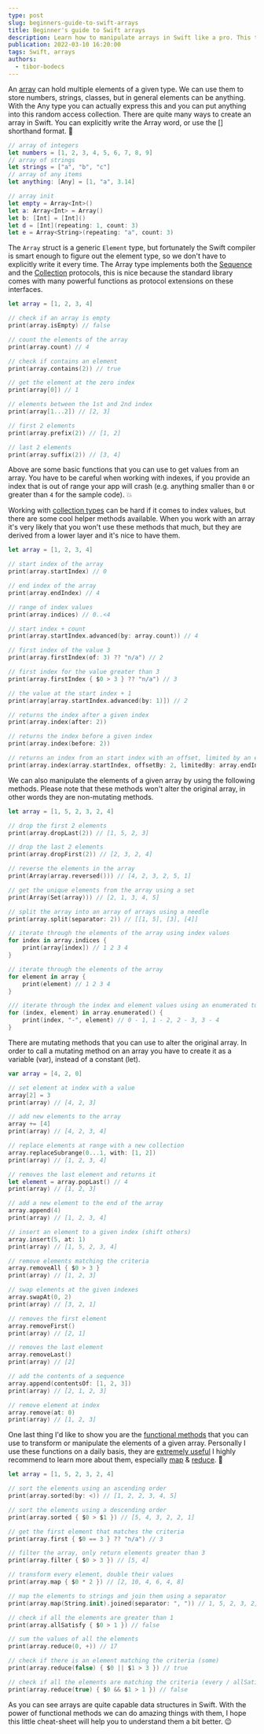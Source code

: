 ```yaml
---
type: post
slug: beginners-guide-to-swift-arrays
title: Beginner's guide to Swift arrays
description: Learn how to manipulate arrays in Swift like a pro. This tutorial covers lots of useful array related methods, tips and tricks.
publication: 2022-03-10 16:20:00
tags: Swift, arrays
authors:
  - tibor-bodecs
---
```


An [array](https://developer.apple.com/documentation/swift/array) can hold multiple elements of a given type. We can use them to store numbers, strings, classes, but in general elements can be anything. With the Any type you can actually express this and you can put anything into this random access collection. There are quite many ways to create an array in Swift. You can explicitly write the Array word, or use the [] shorthand format. 🤔

```swift
// array of integers
let numbers = [1, 2, 3, 4, 5, 6, 7, 8, 9]
// array of strings
let strings = ["a", "b", "c"]
// array of any items
let anything: [Any] = [1, "a", 3.14]

// array init
let empty = Array<Int>()
let a: Array<Int> = Array()
let b: [Int] = [Int]()
let d = [Int](repeating: 1, count: 3)
let e = Array<String>(repeating: "a", count: 3)
```

The `Array` struct is a generic `Element` type, but fortunately the Swift compiler is smart enough to figure out the element type, so we don't have to explicitly write it every time. The Array type implements both the [Sequence](https://developer.apple.com/documentation/swift/sequence) and the [Collection](https://developer.apple.com/documentation/swift/collection) protocols, this is nice because the standard library comes with many powerful functions as protocol extensions on these interfaces.

```swift
let array = [1, 2, 3, 4]

// check if an array is empty
print(array.isEmpty) // false

// count the elements of the array
print(array.count) // 4

// check if contains an element
print(array.contains(2)) // true

// get the element at the zero index
print(array[0]) // 1

// elements between the 1st and 2nd index
print(array[1...2]) // [2, 3]

// first 2 elements
print(array.prefix(2)) // [1, 2]

// last 2 elements
print(array.suffix(2)) // [3, 4]
```

Above are some basic functions that you can use to get values from an array. You have to be careful when working with indexes, if you provide an index that is out of range your app will crash (e.g. anything smaller than `0` or greater than `4` for the sample code). 💥

Working with [collection types](https://docs.swift.org/swift-book/LanguageGuide/CollectionTypes.html) can be hard if it comes to index values, but there are some cool helper methods available. When you work with an array it's very likely that you won't use these methods that much, but they are derived from a lower layer and it's nice to have them.

```swift
let array = [1, 2, 3, 4]

// start index of the array
print(array.startIndex) // 0

// end index of the array
print(array.endIndex) // 4

// range of index values
print(array.indices) // 0..<4

// start index + count
print(array.startIndex.advanced(by: array.count)) // 4

// first index of the value 3
print(array.firstIndex(of: 3) ?? "n/a") // 2

// first index for the value greater than 3
print(array.firstIndex { $0 > 3 } ?? "n/a") // 3

// the value at the start index + 1
print(array[array.startIndex.advanced(by: 1)]) // 2

// returns the index after a given index
print(array.index(after: 2))

// returns the index before a given index
print(array.index(before: 2))

// returns an index from an start index with an offset, limited by an end index
print(array.index(array.startIndex, offsetBy: 2, limitedBy: array.endIndex) ?? "n/a")
```

We can also manipulate the elements of a given array by using the following methods. Please note that these methods won't alter the original array, in other words they are non-mutating methods.

```swift
let array = [1, 5, 2, 3, 2, 4]

// drop the first 2 elements
print(array.dropLast(2)) // [1, 5, 2, 3]

// drop the last 2 elements
print(array.dropFirst(2)) // [2, 3, 2, 4]

// reverse the elements in the array
print(Array(array.reversed())) // [4, 2, 3, 2, 5, 1]

// get the unique elements from the array using a set
print(Array(Set(array))) // [2, 1, 3, 4, 5]

// split the array into an array of arrays using a needle
print(array.split(separator: 2)) // [[1, 5], [3], [4]]

// iterate through the elements of the array using index values
for index in array.indices {
    print(array[index]) // 1 2 3 4
}

// iterate through the elements of the array
for element in array {
    print(element) // 1 2 3 4
}

/// iterate through the index and element values using an enumerated tuple
for (index, element) in array.enumerated() {
    print(index, "-", element) // 0 - 1, 1 - 2, 2 - 3, 3 - 4
}
```

There are mutating methods that you can use to alter the original array. In order to call a mutating method on an array you have to create it as a variable (var), instead of a constant (let).

```swift
var array = [4, 2, 0]

// set element at index with a value
array[2] = 3
print(array) // [4, 2, 3]

// add new elements to the array
array += [4]
print(array) // [4, 2, 3, 4]

// replace elements at range with a new collection
array.replaceSubrange(0...1, with: [1, 2])
print(array) // [1, 2, 3, 4]

// removes the last element and returns it
let element = array.popLast() // 4
print(array) // [1, 2, 3]

// add a new element to the end of the array
array.append(4)
print(array) // [1, 2, 3, 4]

// insert an element to a given index (shift others)
array.insert(5, at: 1)
print(array) // [1, 5, 2, 3, 4]

// remove elements matching the criteria
array.removeAll { $0 > 3 }
print(array) // [1, 2, 3]

// swap elements at the given indexes
array.swapAt(0, 2)
print(array) // [3, 2, 1]

// removes the first element
array.removeFirst()
print(array) // [2, 1]

// removes the last element
array.removeLast()
print(array) // [2]

// add the contents of a sequence
array.append(contentsOf: [1, 2, 3])
print(array) // [2, 1, 2, 3]

// remove element at index
array.remove(at: 0)
print(array) // [1, 2, 3]
```

One last thing I'd like to show you are the [functional methods](https://theswiftdev.com/beginners-guide-to-functional-swift/) that you can use to transform or manipulate the elements of a given array. Personally I use these functions on a daily basis, they are [extremely useful](https://useyourloaf.com/blog/swift-guide-to-map-filter-reduce/) I highly recommend to learn more about them, especially [map](https://developer.apple.com/documentation/swift/array/3017522-map) & [reduce](https://developer.apple.com/documentation/swift/array/2298686-reduce). 💪

```swift
let array = [1, 5, 2, 3, 2, 4]

// sort the elements using an ascending order
print(array.sorted(by: <)) // [1, 2, 2, 3, 4, 5]

// sort the elements using a descending order
print(array.sorted { $0 > $1 }) // [5, 4, 3, 2, 2, 1]

// get the first element that matches the criteria
print(array.first { $0 == 3 } ?? "n/a") // 3

// filter the array, only return elements greater than 3
print(array.filter { $0 > 3 }) // [5, 4]

// transform every element, double their values
print(array.map { $0 * 2 }) // [2, 10, 4, 6, 4, 8]

// map the elements to strings and join them using a separator
print(array.map(String.init).joined(separator: ", ")) // 1, 5, 2, 3, 2, 4

// check if all the elements are greater than 1
print(array.allSatisfy { $0 > 1 }) // false

// sum the values of all the elements
print(array.reduce(0, +)) // 17

// check if there is an element matching the criteria (some)
print(array.reduce(false) { $0 || $1 > 3 }) // true

// check if all the elements are matching the criteria (every / allSatisfy)
print(array.reduce(true) { $0 && $1 > 1 }) // false
```

As you can see arrays are quite capable data structures in Swift. With the power of functional methods we can do amazing things with them, I hope this little cheat-sheet will help you to understand them a bit better. 😉
